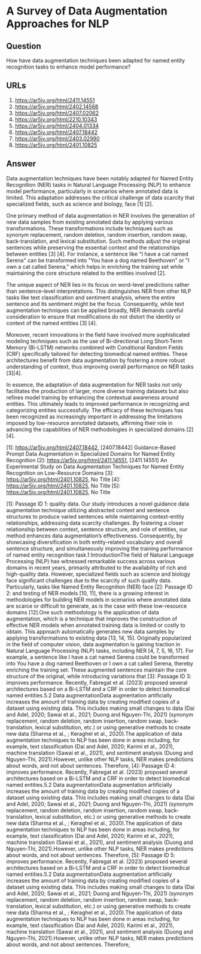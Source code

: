 # A Survey of Data Augmentation Approaches for NLP

## Question

How have data augmentation techniques been adapted for named entity recognition tasks to enhance model performance?

## URLs

1. https://ar5iv.org/html/2411.14551
2. https://ar5iv.org/html/2402.14568
3. https://ar5iv.org/html/2407.02062
4. https://ar5iv.org/html/2210.10343
5. https://ar5iv.org/html/2404.01334
6. https://ar5iv.org/html/2407.18442
7. https://ar5iv.org/html/2403.02990
8. https://ar5iv.org/html/2401.10825

## Answer

Data augmentation techniques have been notably adapted for Named Entity Recognition (NER) tasks in Natural Language Processing (NLP) to enhance model performance, particularly in scenarios where annotated data is limited. This adaptation addresses the critical challenge of data scarcity that specialized fields, such as science and biology, face [1] [2].

One primary method of data augmentation in NER involves the generation of new data samples from existing annotated data by applying various transformations. These transformations include techniques such as synonym replacement, random deletion, random insertion, random swap, back-translation, and lexical substitution. Such methods adjust the original sentences while preserving the essential context and the relationships between entities [3] [4]. For instance, a sentence like "I have a cat named Serena" can be transformed into "You have a dog named Beethoven" or "I own a cat called Serena," which helps in enriching the training set while maintaining the core structure related to the entities involved [2].

The unique aspect of NER lies in its focus on word-level predictions rather than sentence-level interpretations. This distinguishes NER from other NLP tasks like text classification and sentiment analysis, where the entire sentence and its sentiment might be the focus. Consequently, while text augmentation techniques can be applied broadly, NER demands careful consideration to ensure that modifications do not distort the identity or context of the named entities [3] [4]. 

Moreover, recent innovations in the field have involved more sophisticated modeling techniques such as the use of Bi-directional Long Short-Term Memory (Bi-LSTM) networks combined with Conditional Random Fields (CRF) specifically tailored for detecting biomedical named entities. These architectures benefit from data augmentation by fostering a more robust understanding of context, thus improving overall performance on NER tasks [3][4].

In essence, the adaptation of data augmentation for NER tasks not only facilitates the production of larger, more diverse training datasets but also refines model training by enhancing the contextual awareness around entities. This ultimately leads to improved performance in recognizing and categorizing entities successfully. The efficacy of these techniques has been recognized as increasingly important in addressing the limitations imposed by low-resource annotated datasets, affirming their role in advancing the capabilities of NER methodologies in specialized domains [2][4].

[1]: https://ar5iv.org/html/2407.18442, [2407.18442] Guidance-Based Prompt Data Augmentation in Specialized Domains for Named Entity Recognition
[2]: https://ar5iv.org/html/2411.14551, [2411.14551] An Experimental Study on Data Augmentation Techniques for Named Entity Recognition on Low-Resource Domains
[3]: https://ar5iv.org/html/2401.10825, No Title
[4]: https://ar5iv.org/html/2401.10825, No Title
[5]: https://ar5iv.org/html/2401.10825, No Title

[1]: Passage ID 1: quality data. Our study introduces a novel guidance data augmentation technique utilizing abstracted context and sentence structures to produce varied sentences while maintaining context-entity relationships, addressing data scarcity challenges. By fostering a closer relationship between context, sentence structure, and role of entities, our method enhances data augmentation’s effectiveness. Consequently, by showcasing diversification in both entity-related vocabulary and overall sentence structure, and simultaneously improving the training performance of named entity recognition task.1 IntroductionThe field of Natural Language Processing (NLP) has witnessed remarkable success across various domains in recent years, primarily attributed to the availability of rich and high-quality data. However, specialized fields such as science and biology face significant challenges due to the scarcity of such quality data. Particularly, tasks like Named Entity Recognition (NER) face
[2]: Passage ID 2: and testing of NER models [10, 11], there is a growing interest in methodologies for building NER models in scenarios where annotated data are scarce or difficult to generate, as is the case with these low-resource domains [12].One such methodology is the application of data augmentation, which is a technique that improves the construction of effective NER models when annotated training data is limited or costly to obtain. This approach automatically generates new data samples by applying transformations to existing data [13, 14, 15]. Originally popularized in the field of computer vision, data augmentation is gaining traction in Natural Language Processing (NLP) tasks, including NER [4, 7, 5, 16, 17]. For example, a sentence like I have a cat named Serena could be transformed into You have a dog named Beethoven or I own a cat called Serena, thereby enriching the training set. These augmented sentences maintain the core structure of the original, while introducing variations that
[3]: Passage ID 3: improves performance. Recently, Fabregat et al. (2023) proposed several architectures based on a Bi-LSTM and a CRF in order to detect biomedical named entities.5.2 Data augmentationData augmentation artificially increases the amount of training data by creating modified copies of a dataset using existing data. This includes making small changes to data (Dai and Adel, 2020; Sawai et al., 2021; Duong and Nguyen-Thi, 2021) (synonym replacement, random deletion, random insertion, random swap, back-translation, lexical substitution, etc.) or using generative methods to create new data (Sharma et al., ; Keraghel et al., 2020).The application of data augmentation techniques to NLP has been done in areas including, for example, text classification (Dai and Adel, 2020; Karimi et al., 2021), machine translation (Sawai et al., 2021), and sentiment analysis (Duong and Nguyen-Thi, 2021).However, unlike other NLP tasks, NER makes predictions about words, and not about sentences. Therefore,
[4]: Passage ID 4: improves performance. Recently, Fabregat et al. (2023) proposed several architectures based on a Bi-LSTM and a CRF in order to detect biomedical named entities.5.2 Data augmentationData augmentation artificially increases the amount of training data by creating modified copies of a dataset using existing data. This includes making small changes to data (Dai and Adel, 2020; Sawai et al., 2021; Duong and Nguyen-Thi, 2021) (synonym replacement, random deletion, random insertion, random swap, back-translation, lexical substitution, etc.) or using generative methods to create new data (Sharma et al., ; Keraghel et al., 2020).The application of data augmentation techniques to NLP has been done in areas including, for example, text classification (Dai and Adel, 2020; Karimi et al., 2021), machine translation (Sawai et al., 2021), and sentiment analysis (Duong and Nguyen-Thi, 2021).However, unlike other NLP tasks, NER makes predictions about words, and not about sentences. Therefore,
[5]: Passage ID 5: improves performance. Recently, Fabregat et al. (2023) proposed several architectures based on a Bi-LSTM and a CRF in order to detect biomedical named entities.5.2 Data augmentationData augmentation artificially increases the amount of training data by creating modified copies of a dataset using existing data. This includes making small changes to data (Dai and Adel, 2020; Sawai et al., 2021; Duong and Nguyen-Thi, 2021) (synonym replacement, random deletion, random insertion, random swap, back-translation, lexical substitution, etc.) or using generative methods to create new data (Sharma et al., ; Keraghel et al., 2020).The application of data augmentation techniques to NLP has been done in areas including, for example, text classification (Dai and Adel, 2020; Karimi et al., 2021), machine translation (Sawai et al., 2021), and sentiment analysis (Duong and Nguyen-Thi, 2021).However, unlike other NLP tasks, NER makes predictions about words, and not about sentences. Therefore,